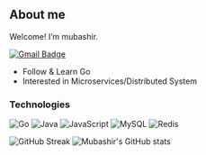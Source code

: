 ## About me



Welcome! I’m mubashir.

[![Gmail Badge](https://img.shields.io/badge/-mubashir11131719@gmail.com-c14438?style=flat-square&logo=Gmail&logoColor=white&link=mailto:mubashir11131719@gmail.com)](mubashir11131719@gmail.com)



- Follow & Learn Go
- Interested in Microservices/Distributed System


### Technologies
![Go](https://img.shields.io/badge/-Go-000000?style=flat-square&logo=go)
![Java](https://img.shields.io/badge/-java-E34A86?style=flat-square&logo=java)
![JavaScript](https://img.shields.io/badge/-JavaScript-black?style=flat-square&logo=javascript)
![MySQL](https://img.shields.io/badge/-MySQL-orange?style=flat-square&logo=MySQL)
![Redis](https://img.shields.io/badge/-Redis-black?style=flat-square&logo=Redis)


![GitHub Streak](https://github-readme-streak-stats.herokuapp.com/?user=mub4shir&theme=dark)
![Mubashir's GitHub stats](https://github-readme-stats.vercel.app/api?username=mub4shir&show_icons=true&theme=dark)





